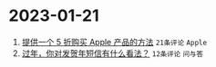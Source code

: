 # 2023-01-21

1. [提供一个 5 折购买 Apple 产品的方法](https://www.v2ex.com/t/910121) `21条评论` `Apple`
1. [过年，你对发贺年短信有什么看法？](https://www.v2ex.com/t/910118) `12条评论` `问与答`

